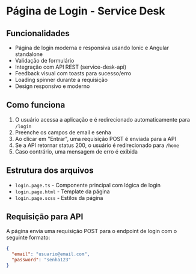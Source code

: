 # Página de Login - Service Desk

## Funcionalidades

- Página de login moderna e responsiva usando Ionic e Angular standalone
- Validação de formulário
- Integração com API REST (service-desk-api)
- Feedback visual com toasts para sucesso/erro
- Loading spinner durante a requisição
- Design responsivo e moderno

## Como funciona

1. O usuário acessa a aplicação e é redirecionado automaticamente para `/login`
2. Preenche os campos de email e senha
3. Ao clicar em "Entrar", uma requisição POST é enviada para a API
4. Se a API retornar status 200, o usuário é redirecionado para `/home`
5. Caso contrário, uma mensagem de erro é exibida

## Estrutura dos arquivos

- `login.page.ts` - Componente principal com lógica de login
- `login.page.html` - Template da página
- `login.page.scss` - Estilos da página

## Requisição para API

A página envia uma requisição POST para o endpoint de login com o seguinte formato:

```json
{
  "email": "usuario@email.com",
  "password": "senha123"
}
```
